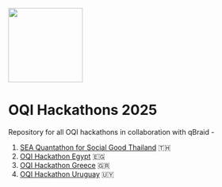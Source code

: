 [<img src="https://qbraid-static.s3.amazonaws.com/logos/Launch_on_qBraid_white.png" width="150">](https://account.qbraid.com?gitHubUrl=https://github.com/qBraid/oqi-hacks-2025.git)

# OQI Hackathons 2025 
Repository for all OQI hackathons in collaboration with qBraid - 

1. [SEA Quantathon for Social Good Thailand](./thailand/README.md) 🇹🇭
2. [OQI Hackathon Egypt](./egypt/README.md) 🇪🇬
3. [OQI Hackathon Greece](./greece/README.md) 🇬🇷
4. [OQI Hackathon Uruguay](./uruguay/README.md) 🇺🇾